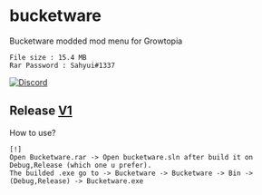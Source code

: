# bucketware
Bucketware modded mod menu for Growtopia
```
File size : 15.4 MB
Rar Password : Sahyui#1337
```

[![Discord](https://img.shields.io/discord/917888904751874078?color=%23000000&style=plastic?label=discord)](https://discord.gg/y9ypPXtPrz)


## Release [V1](https://github.com/1Emin/bucketware/releases/tag/releases)


How to use?
```
[!]
Open Bucketware.rar -> Open bucketware.sln after build it on Debug,Release (which one u prefer).
The builded .exe go to -> Bucketware -> Bucketware -> Bin -> (Debug,Release) -> Bucketware.exe
```
